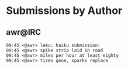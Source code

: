 # Submissions by Author


## awr@IRC

```
09:45 <@awr> leku: haiku submission:
09:45 <@awr> spike strip laid in road
09:45 <@awr> miles per hour at least eighty
09:45 <@awr> tires gone, sparks replace
```
